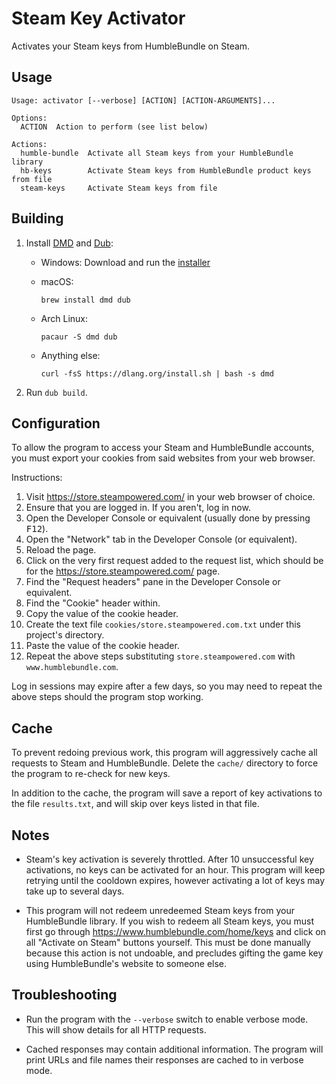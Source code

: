 Steam Key Activator
===================

Activates your Steam keys from HumbleBundle on Steam.

## Usage

```
Usage: activator [--verbose] [ACTION] [ACTION-ARGUMENTS]...

Options:
  ACTION  Action to perform (see list below)

Actions:
  humble-bundle  Activate all Steam keys from your HumbleBundle library
  hb-keys        Activate Steam keys from HumbleBundle product keys from file
  steam-keys     Activate Steam keys from file
```

## Building

1. Install [DMD](https://dlang.org/download.html) and [Dub](http://code.dlang.org/download):

   - Windows: Download and run the [installer](https://dlang.org/download.html)

   - macOS:

         brew install dmd dub

   - Arch Linux:

         pacaur -S dmd dub

   - Anything else:

         curl -fsS https://dlang.org/install.sh | bash -s dmd

2. Run `dub build`.

## Configuration

To allow the program to access your Steam and HumbleBundle accounts, you must export your cookies from said websites from your web browser.

Instructions:

1. Visit https://store.steampowered.com/ in your web browser of choice.
2. Ensure that you are logged in. If you aren't, log in now.
3. Open the Developer Console or equivalent (usually done by pressing <kbd>F12</kbd>).
4. Open the "Network" tab in the Developer Console (or equivalent).
5. Reload the page.
6. Click on the very first request added to the request list, which should be for the https://store.steampowered.com/ page.
7. Find the "Request headers" pane in the Developer Console or equivalent.
8. Find the "Cookie" header within.
9. Copy the value of the cookie header.
10. Create the text file `cookies/store.steampowered.com.txt` under this project's directory.
11. Paste the value of the cookie header.
12. Repeat the above steps substituting `store.steampowered.com` with `www.humblebundle.com`.

Log in sessions may expire after a few days, so you may need to repeat the above steps should the program stop working.

## Cache

To prevent redoing previous work, this program will aggressively cache all requests to Steam and HumbleBundle. Delete the `cache/` directory to force the program to re-check for new keys.

In addition to the cache, the program will save a report of key activations to the file `results.txt`, and will skip over keys listed in that file.

## Notes

* Steam's key activation is severely throttled. After 10 unsuccessful key activations, no keys can be activated for an hour. This program will keep retrying until the cooldown expires, however activating a lot of keys may take up to several days.

* This program will not redeem unredeemed Steam keys from your HumbleBundle library. If you wish to redeem all Steam keys, you must first go through https://www.humblebundle.com/home/keys and click on all "Activate on Steam" buttons yourself. This must be done manually because this action is not undoable, and precludes gifting the game key using HumbleBundle's website to someone else.

## Troubleshooting

* Run the program with the `--verbose` switch to enable verbose mode. This will show details for all HTTP requests.

* Cached responses may contain additional information. The program will print URLs and file names their responses are cached to in verbose mode.
